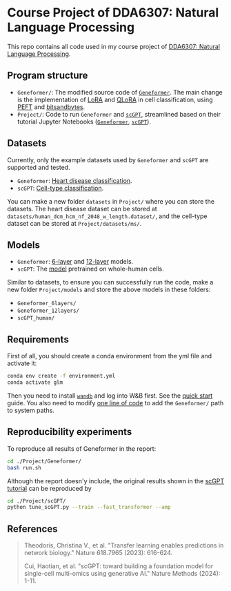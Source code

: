 # Course Project of DDA6307: Natural Language Processing
This repo contains all code used in my course project of [DDA6307: Natural Language Processing](https://www.cuhk.edu.cn/en/course/11626).

## Program structure
- `Geneformer/`: The modified source code of [`Geneformer`](https://huggingface.co/ctheodoris/Geneformer). The main change is the implementation of [LoRA](https://arxiv.org/abs/2106.09685) and [QLoRA](https://arxiv.org/abs/2305.14314) in cell classification, using [PEFT](https://huggingface.co/docs/peft/en/index) and [bitsandbytes](https://huggingface.co/docs/bitsandbytes/main/en/index).
- `Project/`: Code to run `Geneformer` and [`scGPT`](https://github.com/bowang-lab/scGPT), streamlined based on their tutorial Jupyter Notebooks ([`Geneformer`](https://huggingface.co/ctheodoris/Geneformer/blob/main/examples/cell_classification.ipynb), [`scGPT`](https://scgpt.readthedocs.io/en/latest/tutorial_annotation.html)).

## Datasets
Currently, only the example datasets used by `Geneformer` and `scGPT` are supported and tested.

- `Geneformer`: [Heart disease classification](https://huggingface.co/datasets/ctheodoris/Genecorpus-30M/tree/main/example_input_files/cell_classification/disease_classification/human_dcm_hcm_nf.dataset).
- `scGPT`: [Cell-type classification](https://drive.google.com/drive/folders/1Qd42YNabzyr2pWt9xoY4cVMTAxsNBt4v?usp=sharing).

You can make a new folder `datasets` in `Project/` where you can store the datasets. The heart disease dataset can be stored at `datasets/human_dcm_hcm_nf_2048_w_length.dataset/`, and the cell-type dataset can be stored at `Project/datasets/ms/`.


## Models
- `Geneformer`: [6-layer](https://huggingface.co/ctheodoris/Geneformer/tree/main) and [12-layer](https://huggingface.co/ctheodoris/Geneformer/tree/main/geneformer-12L-30M) models.
- `scGPT`: The [model](https://drive.google.com/drive/folders/1oWh_-ZRdhtoGQ2Fw24HP41FgLoomVo-y?usp=sharing) pretrained on whole-human cells.

Similar to datasets, to ensure you can successfully run the code, make a new folder `Project/models` and store the above models in these folders:
- `Geneformer_6layers/`
- `Geneformer_12layers/`
- `scGPT_human/`


## Requirements
First of all, you should create a conda environment from the yml file and activate it:

```bash
conda env create -f environment.yml
conda activate glm
```
Then you need to install [`wandb`](https://pypi.org/project/wandb/) and log into W&B first. See the [quick start](https://docs.wandb.ai/quickstart) guide. You also need to modify [one line of code](./Project/Geneformer/tune_Geneformer.py#L4) to add the `Geneformer/` path to system paths.


## Reproducibility experiments
To reproduce all results of Geneformer in the report:

```bash
cd ./Project/Geneformer/
bash run.sh
```

Although the report doesn'y include, the original results shown in the [scGPT tutorial](https://scgpt.readthedocs.io/en/latest/tutorial_annotation.html) can be reproduced by

```bash
cd ./Project/scGPT/
python tune_scGPT.py --train --fast_transformer --amp
```

## References
> Theodoris, Christina V., et al. "Transfer learning enables predictions in network biology." Nature 618.7965 (2023): 616-624.
>
> Cui, Haotian, et al. "scGPT: toward building a foundation model for single-cell multi-omics using generative AI." Nature Methods (2024): 1-11.